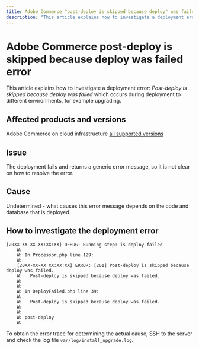 ```yaml
---
title: Adobe Commerce "post-deploy is skipped because deploy" was failed error
description: "This article explains how to investigate a deployment error: *Post-deploy is skipped because deploy was failed*"
---
```


# Adobe Commerce post-deploy is skipped because deploy was failed error

This article explains how to investigate a deployment error: *Post-deploy is skipped because deploy was failed* which occurs during deployment to different environments, for example upgrading.

## Affected products and versions

Adobe Commerce on cloud infrastructure [all supported versions](https://www.adobe.com/content/dam/cc/en/legal/terms/enterprise/pdfs/Adobe-Commerce-Software-Lifecycle-Policy.pdf)

## Issue

The deployment fails and returns a generic error message, so it is not clear on how to resolve the error.

## Cause

Undetermined - what causes this error message depends on the code and database that is deployed.

## How to investigate the deployment error 

```
[20XX-XX-XX XX:XX:XX] DEBUG: Running step: is-deploy-failed
    W:
    W: In Processor.php line 129:
    W:
    [20XX-XX-XX XX:XX:XX] ERROR: [201] Post-deploy is skipped because deploy was failed.
    W:   Post-deploy is skipped because deploy was failed.
    W:
    W:
    W: In DeployFailed.php line 39:
    W:
    W:   Post-deploy is skipped because deploy was failed.
    W:
    W:
    W: post-deploy
    W:
```

To obtain the error trace for determining the actual cause, SSH to the server and check the log file `var/log/install_upgrade.log`.
